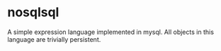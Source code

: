 nosqlsql
========

A simple expression language implemented in mysql. 
All objects in this language are trivially persistent.
